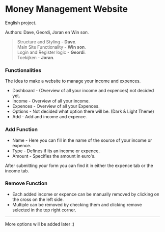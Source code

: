 # Money Management Website
English project.

Authors: Dave, Geordi, Joran en Win son.

>   Structure and Styling   - **Dave**.  
>   Main Site Functionality  - **Win son**.  
>   Login and Register logic - **Geordi**.  
>   Toekijken		     - **Joran**.


### Functionalities

The idea to make a website to manage your income and expences.

+ Dashboard - (Overview of all your income and expences) not decided yet.
+ Income - Overview of all your income.
+ Expences - Overview of all your Expences.
+ Options - Not decided what option there will be. (Dark & Light Theme)
+ Add - Add and income and expence.

### Add Function

+ Name - Here you can fill in the name of the source of your income or expence.
+ Type - Defines if its an income or expence.
+ Amount - Specifies the amount in euro's.

After submitting your form you can find it in either the expence tab or the income tab.  

### Remove Function

+ Each added income or expence can be manually removed by clicking on the cross on the left side.  
+ Multiple can be removed by checking them and clicking remove selected in the top right corner.  

---
More options will be added later :)  

